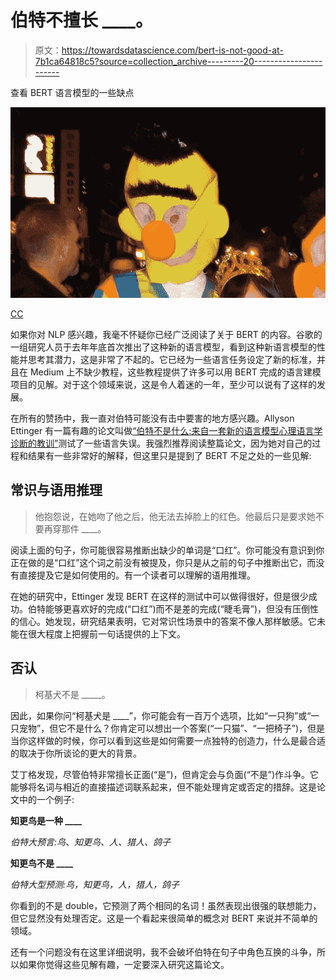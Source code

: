 # 伯特不擅长 ____。

> 原文：<https://towardsdatascience.com/bert-is-not-good-at-7b1ca64818c5?source=collection_archive---------20----------------------->

查看 BERT 语言模型的一些缺点

![](img/88bfed12c09aeb5d06c7f968d12ee435.png)

[CC](https://www.flickr.com/photos/30624156@N00/4066177576)

如果你对 NLP 感兴趣，我毫不怀疑你已经广泛阅读了关于 BERT 的内容。谷歌的一组研究人员于去年年底首次推出了这种新的语言模型，看到这种新语言模型的性能并思考其潜力，这是非常了不起的。它已经为一些语言任务设定了新的标准，并且在 Medium 上不缺少教程，这些教程提供了许多可以用 BERT 完成的语言建模项目的见解。对于这个领域来说，这是令人着迷的一年，至少可以说有了这样的发展。

在所有的赞扬中，我一直对伯特可能没有击中要害的地方感兴趣。Allyson Ettinger 有一篇有趣的论文叫做[“伯特不是什么:来自一套新的语言模型心理语言学诊断的教训”](https://arxiv.org/abs/1907.13528v1)测试了一些语言失误。我强烈推荐阅读整篇论文，因为她对自己的过程和结果有一些非常好的解释，但这里只是提到了 BERT 不足之处的一些见解:

## 常识与语用推理

> 他抱怨说，在她吻了他之后，他无法去掉脸上的红色。他最后只是要求她不要再穿那件 ____。

阅读上面的句子，你可能很容易推断出缺少的单词是“口红”。你可能没有意识到你正在做的是“口红”这个词之前没有被提及，你只是从之前的句子中推断出它，而没有直接提及它是如何使用的。有一个读者可以理解的语用推理。

在她的研究中，Ettinger 发现 BERT 在这样的测试中可以做得很好，但是很少成功。伯特能够更喜欢好的完成(“口红”)而不是差的完成(“睫毛膏”)，但没有压倒性的信心。她发现，研究结果表明，它对常识性场景中的答案不像人那样敏感。它未能在很大程度上把握前一句话提供的上下文。

## 否认

> 柯基犬不是 _____。

因此，如果你问“柯基犬是 ____”，你可能会有一百万个选项，比如“一只狗”或“一只宠物”，但它不是什么？你肯定可以想出一个答案(“一只猫”、“一把椅子”)，但是当你这样做的时候，你可以看到这些是如何需要一点独特的创造力，什么是最合适的取决于你所谈论的更大的背景。

艾丁格发现，尽管伯特非常擅长正面(“是”)，但肯定会与负面(“不是”)作斗争。它能够将名词与相近的直接描述词联系起来，但不能处理肯定或否定的措辞。这是论文中的一个例子:

**知更鸟是一种 ____**

*伯特大预言:鸟、知更鸟、人、猎人、鸽子*

**知更鸟不是 ____**

*伯特大型预测:鸟，知更鸟，人，猎人，鸽子*

你看到的不是 double，它预测了两个相同的名词！虽然表现出很强的联想能力，但它显然没有处理否定。这是一个看起来很简单的概念对 BERT 来说并不简单的领域。

还有一个问题没有在这里详细说明，我不会破坏伯特在句子中角色互换的斗争，所以如果你觉得这些见解有趣，一定要深入研究这篇论文。